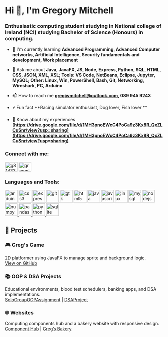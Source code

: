 # Hi 👋, I'm Gregory Mitchell

### Enthusiastic computing student studying in National college of Ireland (NCI) studying Bachelor of Science (Honours) in computing.

- 🌱 I'm currently learning **Advanced Programming, Advanced Computer networks, Artificial Intelligence, Security fundamentals and
development, Work placement**

- 💬 Ask me about **Java, JavaFX, JS, Node, Express, Python, SQL, HTML, CSS, JSON, XML, XSL; Tools: VS Code, NetBeans, Eclipse, Jupyter, MySQL; Other: Linux, Win, PowerShell, Bash, Git, Networking, Wireshark, PC, Arduino**

- 📫 How to reach me **gregjwmitchell@outlook.com, 089 945 9243**

- ⚡ Fun fact **Racing simulator enthusiast, Dog lover, Fish lover **

- 📄 Know about my experiences **[https://drive.google.com/file/d/1MH3pnoEWcC4PoCa9z3Kx8R_QxZLCuSnr/view?usp=sharing](https://drive.google.com/file/d/1MH3pnoEWcC4PoCa9z3Kx8R_QxZLCuSnr/view?usp=sharing)**

<h3 align="left">Connect with me:</h3>
<p align="left">
<a href="https://github.com/g81433691" target="blank"><img align="center" src="https://raw.githubusercontent.com/rahuldkjain/github-profile-readme-generator/master/src/images/icons/Social/github.svg" alt="g81433691" height="30" width="40" /></a>
<a href="https://linkedin.com/in/gregmitchell8934" target="blank"><img align="center" src="https://raw.githubusercontent.com/rahuldkjain/github-profile-readme-generator/master/src/images/icons/Social/linked-in-alt.svg" alt="gregmitchell8934" height="30" width="40" /></a>
</p>

<h3 align="left">Languages and Tools:</h3>
<p align="left"> <a href="https://developer.mozilla.org/en-US/docs/Web/arduino" target="_blank" rel="noreferrer"> <img src="https://skillicons.dev/icons?i=arduino" alt="arduino" width="40" height="40"/> </a> <a href="https://developer.mozilla.org/en-US/docs/Web/css3" target="_blank" rel="noreferrer"> <img src="https://skillicons.dev/icons?i=css" alt="css3" width="40" height="40"/> </a> <a href="https://developer.mozilla.org/en-US/docs/Web/express" target="_blank" rel="noreferrer"> <img src="https://skillicons.dev/icons?i=express" alt="express" width="40" height="40"/> </a> <a href="https://developer.mozilla.org/en-US/docs/Web/git" target="_blank" rel="noreferrer"> <img src="https://skillicons.dev/icons?i=git" alt="git" width="40" height="40"/> </a> <a href="https://developer.mozilla.org/en-US/docs/Web/gtk" target="_blank" rel="noreferrer"> <img src="https://skillicons.dev/icons?i=gtk" alt="gtk" width="40" height="40"/> </a> <a href="https://developer.mozilla.org/en-US/docs/Web/html5" target="_blank" rel="noreferrer"> <img src="https://skillicons.dev/icons?i=html" alt="html5" width="40" height="40"/> </a> <a href="https://developer.mozilla.org/en-US/docs/Web/java" target="_blank" rel="noreferrer"> <img src="https://skillicons.dev/icons?i=java" alt="java" width="40" height="40"/> </a> <a href="https://developer.mozilla.org/en-US/docs/Web/javascript" target="_blank" rel="noreferrer"> <img src="https://skillicons.dev/icons?i=js" alt="javascript" width="40" height="40"/> </a> <a href="https://developer.mozilla.org/en-US/docs/Web/linux" target="_blank" rel="noreferrer"> <img src="https://skillicons.dev/icons?i=linux" alt="linux" width="40" height="40"/> </a> <a href="https://developer.mozilla.org/en-US/docs/Web/mysql" target="_blank" rel="noreferrer"> <img src="https://skillicons.dev/icons?i=mysql" alt="mysql" width="40" height="40"/> </a> <a href="https://developer.mozilla.org/en-US/docs/Web/nodejs" target="_blank" rel="noreferrer"> <img src="https://skillicons.dev/icons?i=nodejs" alt="nodejs" width="40" height="40"/> </a> <a href="https://developer.mozilla.org/en-US/docs/Web/numpy" target="_blank" rel="noreferrer"> <img src="https://cdn.jsdelivr.net/gh/devicons/devicon/icons/numpy/numpy-original.svg" alt="numpy" width="40" height="40"/> </a> <a href="https://developer.mozilla.org/en-US/docs/Web/pandas" target="_blank" rel="noreferrer"> <img src="https://cdn.jsdelivr.net/gh/devicons/devicon/icons/pandas/pandas-original.svg" alt="pandas" width="40" height="40"/> </a> <a href="https://developer.mozilla.org/en-US/docs/Web/python" target="_blank" rel="noreferrer"> <img src="https://skillicons.dev/icons?i=py" alt="python" width="40" height="40"/> </a> <a href="https://developer.mozilla.org/en-US/docs/Web/sqlite" target="_blank" rel="noreferrer"> <img src="https://skillicons.dev/icons?i=sqlite" alt="sqlite" width="40" height="40"/> </a></p>

## 🚀 Projects

### 🎮 Greg's Game
2D platformer using JavaFX to manage sprite and background logic.  
[View on GitHub](https://github.com/g81433691/GregsGame)

### 📚 OOP & DSA Projects
Educational environments, blood test schedulers, banking apps, and DSA implementations.  
[SoloGroupOOPAssignment](https://github.com/g81433691/SoloGroupOOPAssignment) | [DSAProject](https://github.com/g81433691/DSAProject)

### 🌐 Websites
Computing components hub and a bakery website with responsive design.  
[Component Hub](https://github.com/g81433691/ComputerComponentWebsite) | [Greg’s Bakery](https://github.com/g81433691/GregsBakery)
